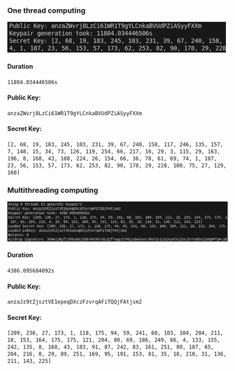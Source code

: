 ### One thread computing
<img src="./assets/one_thread.jpg" alt="Мой логотип" width="500">

#### Duration 
```
11804.034446506s
```

#### Public Key:
```
anzaZWvrj8LzCi61WR1T9gYLCnkaBVUdPZiASyyFXXm
```
#### Secret Key: 
```
[2, 68, 19, 183, 245, 103, 231, 39, 67, 240, 158, 117, 246, 135, 157, 7, 148, 15, 34, 73, 126, 119, 254, 66, 217, 16, 29, 3, 115, 29, 163, 196, 8, 168, 43, 188, 224, 26, 154, 66, 36, 78, 61, 69, 74, 1, 187, 23, 56, 153, 57, 173, 62, 253, 82, 90, 178, 29, 228, 100, 75, 27, 129, 160]
```

### Multithreading computing
<img src="./assets/multithreading_computing.jpg" alt="Мой логотип" width="900">

#### Duration 
```
4386.095684092s
```

#### Public Key:
```
anzaJz9tZjsztVE1epeqDXczFzvrqAFiTQQjFAtjsm2
```
#### Secret Key: 
```
[209, 236, 27, 173, 1, 118, 175, 94, 59, 241, 60, 103, 104, 204, 211, 18, 153, 164, 175, 175, 121, 204, 80, 69, 186, 249, 66, 4, 133, 155, 242, 135, 8, 168, 43, 183, 91, 87, 242, 83, 161, 251, 80, 187, 65, 204, 216, 0, 29, 89, 251, 169, 95, 191, 153, 81, 35, 18, 210, 31, 136, 211, 143, 225]
```